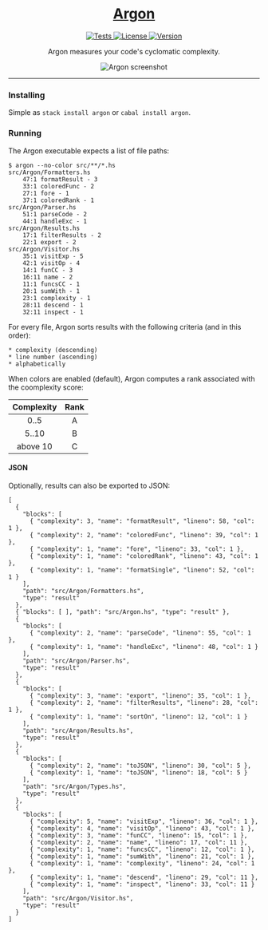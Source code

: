 <h1 align="center">
    <a href="https://github.com/rubik/argon">
        Argon
    </a>
</h1>

<p align="center">
    <a href="https://travis-ci.org/rubik/argon">
        <img alt="Tests"
             src="https://img.shields.io/travis/rubik/argon.svg?style=flat-square">
    </a>
    <a href="https://github.com/rubik/argon/blob/master/LICENSE">
        <img alt="License"
             src="https://img.shields.io/badge/license-ISC-blue.svg?style=flat-square">
    </a>
    <a href="https://hackage.haskell.org/package/argon">
        <img alt="Version"
             src="https://img.shields.io/hackage/v/argon.svg?label=version&amp;style=flat-square">
    </a>
</p>

<p align="center">
    Argon measures your code's cyclomatic complexity.
</p>

<p align="center">
    <img alt="Argon screenshot"
         src="https://cloud.githubusercontent.com/assets/238549/10630521/5a60346c-77d7-11e5-8e87-373bec72e777.png">
</p>

<hr>

### Installing

Simple as ``stack install argon`` or ``cabal install argon``.

### Running

The Argon executable expects a list of file paths:

    $ argon --no-color src/**/*.hs
    src/Argon/Formatters.hs
        47:1 formatResult - 3
        33:1 coloredFunc - 2
        27:1 fore - 1
        37:1 coloredRank - 1
    src/Argon/Parser.hs
        51:1 parseCode - 2
        44:1 handleExc - 1
    src/Argon/Results.hs
        17:1 filterResults - 2
        22:1 export - 2
    src/Argon/Visitor.hs
        35:1 visitExp - 5
        42:1 visitOp - 4
        14:1 funCC - 3
        16:11 name - 2
        11:1 funcsCC - 1
        20:1 sumWith - 1
        23:1 complexity - 1
        28:11 descend - 1
        32:11 inspect - 1

For every file, Argon sorts results with the following criteria (and in this
order):

    * complexity (descending)
    * line number (ascending)
    * alphabetically

When colors are enabled (default), Argon computes a rank associated with the
coomplexity score:

| Complexity | Rank |
|:----------:|:----:|
|    0..5    |   A  |
|    5..10   |   B  |
|  above 10  |   C  |


#### JSON

Optionally, results can also be exported to JSON:

    [
      {
        "blocks": [
          { "complexity": 3, "name": "formatResult", "lineno": 58, "col": 1 },
          { "complexity": 2, "name": "coloredFunc", "lineno": 39, "col": 1 },
          { "complexity": 1, "name": "fore", "lineno": 33, "col": 1 },
          { "complexity": 1, "name": "coloredRank", "lineno": 43, "col": 1 },
          { "complexity": 1, "name": "formatSingle", "lineno": 52, "col": 1 }
        ],
        "path": "src/Argon/Formatters.hs",
        "type": "result"
      },
      { "blocks": [ ], "path": "src/Argon.hs", "type": "result" },
      {
        "blocks": [
          { "complexity": 2, "name": "parseCode", "lineno": 55, "col": 1 },
          { "complexity": 1, "name": "handleExc", "lineno": 48, "col": 1 }
        ],
        "path": "src/Argon/Parser.hs",
        "type": "result"
      },
      {
        "blocks": [
          { "complexity": 3, "name": "export", "lineno": 35, "col": 1 },
          { "complexity": 2, "name": "filterResults", "lineno": 28, "col": 1 },
          { "complexity": 1, "name": "sortOn", "lineno": 12, "col": 1 }
        ],
        "path": "src/Argon/Results.hs",
        "type": "result"
      },
      {
        "blocks": [
          { "complexity": 2, "name": "toJSON", "lineno": 30, "col": 5 },
          { "complexity": 1, "name": "toJSON", "lineno": 18, "col": 5 }
        ],
        "path": "src/Argon/Types.hs",
        "type": "result"
      },
      {
        "blocks": [
          { "complexity": 5, "name": "visitExp", "lineno": 36, "col": 1 },
          { "complexity": 4, "name": "visitOp", "lineno": 43, "col": 1 },
          { "complexity": 3, "name": "funCC", "lineno": 15, "col": 1 },
          { "complexity": 2, "name": "name", "lineno": 17, "col": 11 },
          { "complexity": 1, "name": "funcsCC", "lineno": 12, "col": 1 },
          { "complexity": 1, "name": "sumWith", "lineno": 21, "col": 1 },
          { "complexity": 1, "name": "complexity", "lineno": 24, "col": 1 },
          { "complexity": 1, "name": "descend", "lineno": 29, "col": 11 },
          { "complexity": 1, "name": "inspect", "lineno": 33, "col": 11 }
        ],
        "path": "src/Argon/Visitor.hs",
        "type": "result"
      }
    ]
